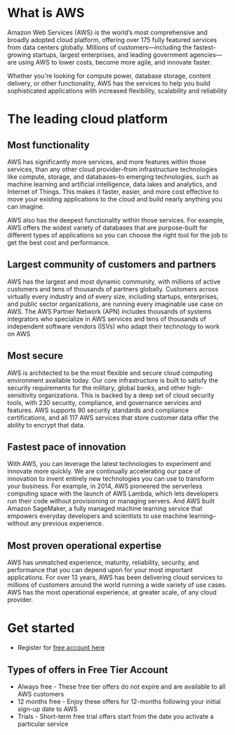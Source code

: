 # What is AWS

Amazon Web Services (AWS) is the world’s most comprehensive and broadly adopted cloud platform, offering over 175 fully featured services from data centers globally. Millions of customers—including the fastest-growing startups, largest enterprises, and leading government agencies—are using AWS to lower costs, become more agile, and innovate faster.

Whether you're looking for compute power, database storage, content delivery, or other functionality, AWS has the services to help you build sophisticated applications with increased flexibility, scalability and reliability

# The leading cloud platform

## Most functionality

AWS has significantly more services, and more features within those services, than any other cloud provider–from infrastructure technologies like compute, storage, and databases–to emerging technologies, such as machine learning and artificial intelligence, data lakes and analytics, and Internet of Things. This makes it faster, easier, and more cost effective to move your existing applications to the cloud and build nearly anything you can imagine.

AWS also has the deepest functionality within those services. For example, AWS offers the widest variety of databases that are purpose-built for different types of applications so you can choose the right tool for the job to get the best cost and performance.

## Largest community of customers and partners

AWS has the largest and most dynamic community, with millions of active customers and tens of thousands of partners globally. Customers across virtually every industry and of every size, including startups, enterprises, and public sector organizations, are running every imaginable use case on AWS. The AWS Partner Network (APN) includes thousands of systems integrators who specialize in AWS services and tens of thousands of independent software vendors (ISVs) who adapt their technology to work on AWS

## Most secure

AWS is architected to be the most flexible and secure cloud computing environment available today. Our core infrastructure is built to satisfy the security requirements for the military, global banks, and other high-sensitivity organizations. This is backed by a deep set of cloud security tools, with 230 security, compliance, and governance services and features. AWS supports 90 security standards and compliance certifications, and all 117 AWS services that store customer data offer the ability to encrypt that data.

## Fastest pace of innovation

With AWS, you can leverage the latest technologies to experiment and innovate more quickly. We are continually accelerating our pace of innovation to invent entirely new technologies you can use to transform your business. For example, in 2014, AWS pioneered the serverless computing space with the launch of AWS Lambda, which lets developers run their code without provisioning or managing servers. And AWS built Amazon SageMaker, a fully managed machine learning service that empowers everyday developers and scientists to use machine learning–without any previous experience.

## Most proven operational expertise

AWS has unmatched experience, maturity, reliability, security, and performance that you can depend upon for your most important applications. For over 13 years, AWS has been delivering cloud services to millions of customers around the world running a wide variety of use cases. AWS has the most operational experience, at greater scale, of any cloud provider.

# Get started

- Register for [free account here](https://aws.amazon.com/free/)

## Types of offers in Free Tier Account

- Always free - These free tier offers do not expire and are available to all AWS customers
- 12 months free - Enjoy these offers for 12-months following your initial sign-up date to AWS
- Trials - Short-term free trial offers start from the date you activate a particular service
